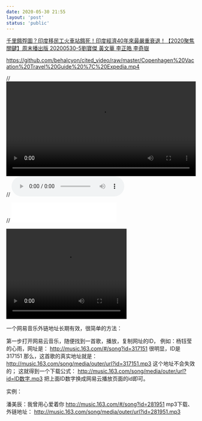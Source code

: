 ```yaml
---
date: 2020-05-30 21:55
layout: 'post'
status: 'public'
---
```


[千里餓殍圖？印度移民工火車站餓死！印度經濟40年來最嚴重衰退！【2020聚焦關鍵】周末播出版 20200530-5劉寶傑 黃文華 李正皓 李奇嶽](https://www.youtube.com/watch?v=0uuool6Ycrg)


https://github.com/behalcyon/cited_video/raw/master/Copenhagen%20Vacation%20Travel%20Guide%20%7C%20Expedia.mp4


// <video width="100%" controls="controls"><source src="https://media.w3.org/2010/05/sintel/trailer.mp4" autoplay controls ></video>
//  <audio src="http://music.163.com/song/media/outer/url?id=281951.mp3" autoplay loop controls ></audio>

// <iframe frameborder="no" border="0" marginwidth="0" marginheight="0" width=280 height=52 allow="autoplay" src="//music.163.com/outchain/player?type=2&id=28949359&auto=1"></iframe>

<html>
<body>
<video width="320" height="240" controls="controls" autoplay="autoplay">
  <source src="https://media.w3.org/2010/05/sintel/trailer.mp4" type="video/mp4" />  
</video>
</body>
</html>


一个网易音乐外链地址长期有效，很简单的方法：

第一步打开网易云音乐，随便找到一首歌，播放，复制网址的ID，
例如：杨钰莹的心雨，网址是：
http://music.163.com/#/song?id=317151
很明显，ID是317151
那么，这首歌的真实地址就是：
http://music.163.com/song/media/outer/url?id=317151.mp3
这个地址不会失效的；
这就得到一个下载公式：
http://music.163.com/song/media/outer/url?id=ID数字.mp3
把上面ID数字换成网易云播放页面的id即可。

实例：

潘美辰：我曾用心爱着你
http://music.163.com/#/song?id=281951
mp3下载、外链地址：
http://music.163.com/song/media/outer/url?id=281951.mp3